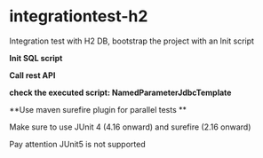 # integrationtest-h2
Integration test with H2 DB, bootstrap the project with an Init script

**Init SQL script**

**Call rest API**

**check the executed script: NamedParameterJdbcTemplate**


**Use maven surefire plugin for parallel tests **

Make sure to use JUnit 4 (4.16 onward) and surefire (2.16 onward)

Pay attention JUnit5 is not supported